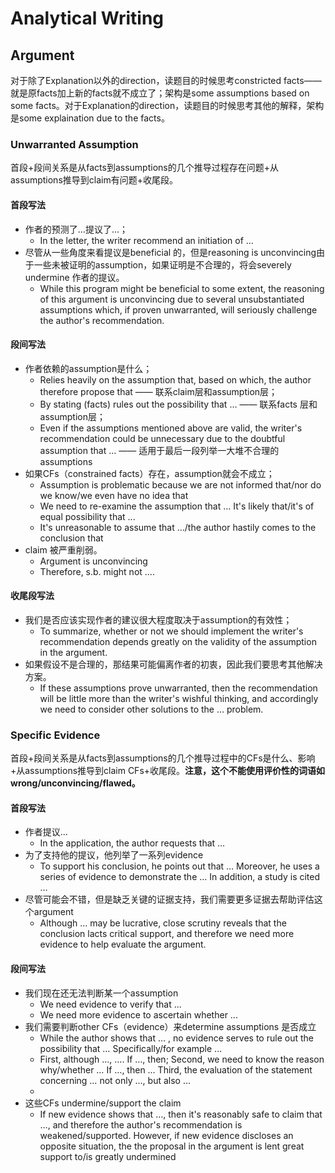 # Analytical Writing

## Argument

对于除了Explanation以外的direction，读题目的时候思考constricted facts——就是原facts加上新的facts就不成立了；架构是some assumptions based on some facts。对于Explanation的direction，读题目的时候思考其他的解释，架构是some explaination due to the facts。

### Unwarranted Assumption

首段+段间关系是从facts到assumptions的几个推导过程存在问题+从assumptions推导到claim有问题+收尾段。

#### 首段写法

- 作者的预测了…提议了...；
  - In the letter, the writer recommend an initiation of …
- 尽管从一些角度来看提议是beneficial 的，但是reasoning is unconvincing由于一些未被证明的assumption，如果证明是不合理的，将会severely undermine 作者的提议。
  - While this program might be beneficial to some extent, the reasoning of this argument is unconvincing due to several unsubstantiated assumptions which, if proven unwarranted, will seriously challenge the author's recommendation.

#### 段间写法

- 作者依赖的assumption是什么；
  - Relies heavily on the assumption that, based on which, the author therefore propose that —— 联系claim层和assumption层；
  - By stating (facts) rules out the possibility that … —— 联系facts 层和assumption层；
  - Even if the assumptions mentioned above are valid, the writer's recommendation could be unnecessary due to the doubtful assumption that … —— 适用于最后一段列举一大堆不合理的assumptions
- 如果CFs（constrained facts）存在，assumption就会不成立；
  - Assumption is problematic because we are not informed that/nor do we know/we even have no idea that
  - We need to re-examine the assumption that … It's likely that/it's of equal possibility that ...
  - It's unreasonable to assume that …/the author hastily comes to the conclusion that  
- claim 被严重削弱。
  - Argument is unconvincing 
  - Therefore, s.b. might not ….

#### 收尾段写法

- 我们是否应该实现作者的建议很大程度取决于assumption的有效性；
  - To summarize, whether or not we should implement the writer's recommendation depends greatly  on the validity of the assumption in the argument.
- 如果假设不是合理的，那结果可能偏离作者的初衷，因此我们要思考其他解决方案。
  - If these assumptions prove unwarranted, then the recommendation will be little more than the writer's wishful thinking, and accordingly we need to consider other solutions to the … problem.

### Specific Evidence

首段+段间关系是从facts到assumptions的几个推导过程中的CFs是什么、影响+从assumptions推导到claim CFs+收尾段。**注意，这个不能使用评价性的词语如wrong/unconvincing/flawed。**

#### 首段写法

- 作者提议...
  - In the application, the author requests that … 
- 为了支持他的提议，他列举了一系列evidence
  - To support his conclusion, he points out that … Moreover, he uses a series of evidence to demonstrate the … In addition, a study is cited …
- 尽管可能会不错，但是缺乏关键的证据支持，我们需要更多证据去帮助评估这个argument
  - Although … may be lucrative, close scrutiny reveals that the conclusion lacts critical support, and therefore we need more evidence to help evaluate the argument.

#### 段间写法

- 我们现在还无法判断某一个assumption
  - We need evidence to verify that ...
  - We need more evidence to ascertain whether ...
- 我们需要判断other CFs（evidence）来determine assumptions 是否成立
  - While the author shows that … , no evidence serves to rule out the possibility that … Specifically/for example ...
  - First, although …, …. If …, then; Second, we need to know the reason why/whether … If …, then … Third, the evaluation of the statement concerning … not only …, but also ...
  - 
- 这些CFs undermine/support the claim
  - If new evidence shows that …, then it's reasonably safe to claim that …, and therefore the author's recommendation is weakened/supported. However, if new evidence discloses an opposite situation, the the proposal in the argument is lent great support to/is greatly undermined

